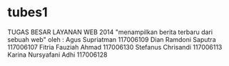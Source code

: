 tubes1
======

TUGAS BESAR LAYANAN WEB 2014
"menampilkan berita terbaru dari sebuah web"
oleh :
Agus Supriatman 117006109
Dian Ramdoni Saputra 117006107
Fitria Fauziah Ahmad 117006130
Stefanus Chrisandi 117006113
Karina Nursyafani Adhi 117006128
